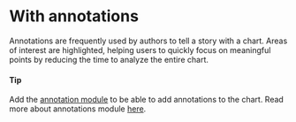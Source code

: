 # With annotations
Annotations are frequently used by authors to tell a story with a chart. Areas of
interest are highlighted, helping users to quickly focus on meaningful points by reducing the time to analyze the entire chart. 

####  Tip
Add the [annotation module](https://code.highcharts.local/modules/annotations.js) to be able to add annotations to the chart. 
Read more about annotations module [here](https://www.highcharts.com/docs/advanced-chart-features/annotations-module).